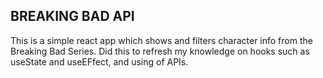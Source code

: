 ## BREAKING BAD API
This is a simple react app which shows and filters character info from the Breaking Bad Series. Did this to refresh my knowledge on hooks such as useState and useEFfect, and using of APIs.
